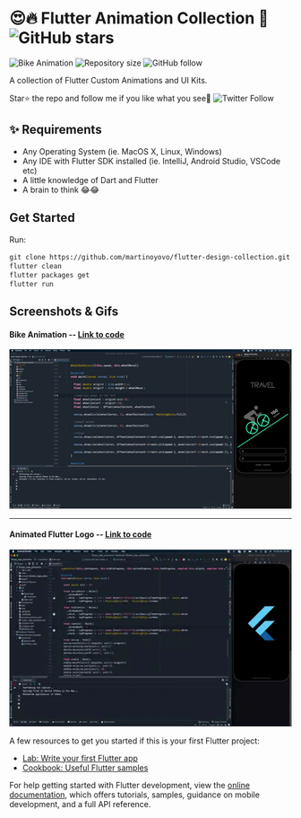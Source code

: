 # 😍🔥 Flutter Animation Collection 💙 ![GitHub stars](https://img.shields.io/github/stars/martinoyovo/flutter-design-collection?style=social)

![Bike Animation](https://img.shields.io/badge/platform-Flutter-blue)
![Repository size](https://img.shields.io/github/repo-size/martinoyovo/flutter-design-collection)
![GitHub follow](https://img.shields.io/github/followers/martinoyovo?style=social)

A collection of Flutter Custom Animations and UI Kits.

Star⭐ the repo and follow me if you like what you see🤩 ![Twitter Follow](https://img.shields.io/twitter/follow/martinoyovo.svg?style=social)

## ✨ Requirements

* Any Operating System (ie. MacOS X, Linux, Windows)
* Any IDE with Flutter SDK installed (ie. IntelliJ, Android Studio, VSCode etc)
* A little knowledge of Dart and Flutter
* A brain to think 😂😂


## Get Started
Run:
```shell
git clone https://github.com/martinoyovo/flutter-design-collection.git
flutter clean
flutter packages get
flutter run
```

## Screenshots & Gifs

#### Bike Animation -- [Link to code](https://github.com/martinoyovo/flutter-design-collection/blob/main/lib/bike_traveler.dart)
![Bike Animation](screenshots/bike_animation.gif)

---

#### Animated Flutter Logo -- [Link to code](https://github.com/martinoyovo/flutter-design-collection/blob/main/lib/flutterlogo.dart)
![Animated Flutter Logo](screenshots/flutterlogo.gif)


A few resources to get you started if this is your first Flutter project:

- [Lab: Write your first Flutter app](https://docs.flutter.dev/get-started/codelab)
- [Cookbook: Useful Flutter samples](https://docs.flutter.dev/cookbook)

For help getting started with Flutter development, view the
[online documentation](https://docs.flutter.dev/), which offers tutorials,
samples, guidance on mobile development, and a full API reference.
